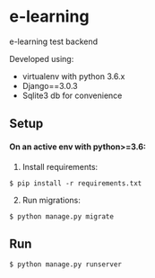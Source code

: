 # e-learning

e-learning test backend

Developed using:
- virtualenv with python 3.6.x
- Django==3.0.3
- Sqlite3 db for convenience

## Setup
#### On an active env with python>=3.6:

1. Install requirements:
```console
$ pip install -r requirements.txt
```

2. Run migrations:
```console
$ python manage.py migrate
```

## Run
```console
$ python manage.py runserver 
```
